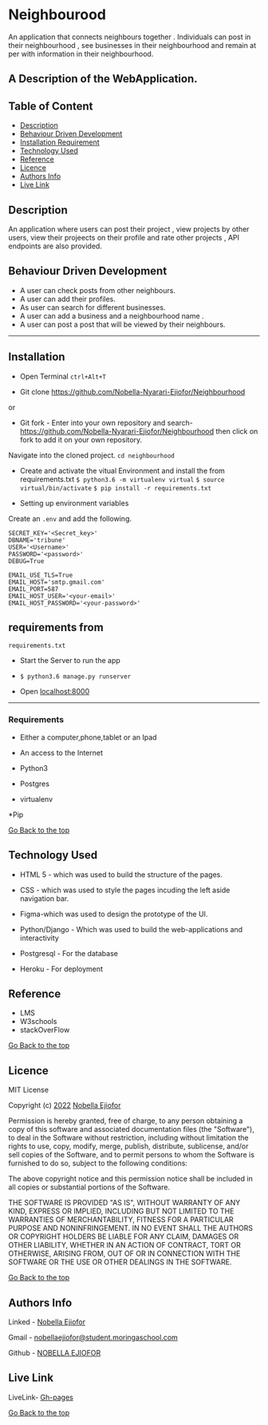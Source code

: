 # Neighbourood
An application that connects neighbours together . Individuals can post in their neighbourhood , see businesses in their neighbourhood  and remain at per with information in their neighbourhood.

## A Description of the WebApplication.

## Table of Content

+ [Description](#description)
+ [Behaviour Driven Development](#behaviour-driven-development)
+ [Installation Requirement](#Installation)
+ [Technology Used](#technology-used)
+ [Reference](#reference)
+ [Licence](#licence)
+ [Authors Info](#authors-info)
+ [Live Link](#live-link)

## Description

<p>An application where users can post their project , view projects by other users, view their projeects on their profile and rate other projects , API endpoints are also provided.</p>

## Behaviour Driven Development

<p>

* A user can check posts from other neighbours.
* A user can add their profiles.
* As user can search for different businesses.
* A user can add a business and a neighbourhood name .
* A user can post a post that will be viewed by their neighbours.

</p>

***
## Installation

* Open Terminal `ctrl+Alt+T`

* Git clone https://github.com/Nobella-Nyarari-Ejiofor/Neighbourhood

or

* Git fork - Enter into your own repository and search-https://github.com/Nobella-Nyarari-Ejiofor/Neighbourhood then click on fork to add
it on your own repository.

 Navigate into the cloned project. 
`cd neighbourhood`


* Create and activate the vitual Environment and install the from requirements.txt
`$ python3.6 -m virtualenv virtual`
`$ source virtual/bin/activate`
`$ pip install -r requirements.txt`

* Setting up environment variables

Create an `.env` and add the following.
```
SECRET_KEY='<Secret_key>'
DBNAME='tribune'
USER='<Username>'
PASSWORD='<password>'
DEBUG=True

EMAIL_USE_TLS=True
EMAIL_HOST='smtp.gmail.com'
EMAIL_PORT=587
EMAIL_HOST_USER='<your-email>'
EMAIL_HOST_PASSWORD='<your-password>'

```

requirements from 
---
`requirements.txt`


* Start the Server to run the app
* `$ python3.6 manage.py runserver`

* Open [localhost:8000](#)
***


### Requirements

* Either a computer,phone,tablet or an Ipad

* An access to the Internet

* Python3

* Postgres

* virtualenv

*Pip

[Go Back to the top](#albumarena)

## Technology Used

* HTML 5 - which was used to build the structure of the pages.

* CSS - which was used to style the pages incuding the left aside navigation bar.

* Figma-which was used to design the prototype of the UI.

* Python/Django - Which was used to build the web-applications and interactivity

* Postgresql - For the database

* Heroku - For deployment

## Reference

* LMS
* W3schools
* stackOverFlow

[Go Back to the top](#Neighbourhood)

## Licence

MIT License

Copyright (c) [2022](#licence) [Nobella Ejiofor](#licence)

Permission is hereby granted, free of charge, to any person obtaining a copy
of this software and associated documentation files (the "Software"), to deal
in the Software without restriction, including without limitation the rights
to use, copy, modify, merge, publish, distribute, sublicense, and/or sell
copies of the Software, and to permit persons to whom the Software is
furnished to do so, subject to the following conditions:

The above copyright notice and this permission notice shall be included in all
copies or substantial portions of the Software.

THE SOFTWARE IS PROVIDED "AS IS", WITHOUT WARRANTY OF ANY KIND, EXPRESS OR
IMPLIED, INCLUDING BUT NOT LIMITED TO THE WARRANTIES OF MERCHANTABILITY,
FITNESS FOR A PARTICULAR PURPOSE AND NONINFRINGEMENT. IN NO EVENT SHALL THE
AUTHORS OR COPYRIGHT HOLDERS BE LIABLE FOR ANY CLAIM, DAMAGES OR OTHER
LIABILITY, WHETHER IN AN ACTION OF CONTRACT, TORT OR OTHERWISE, ARISING FROM,
OUT OF OR IN CONNECTION WITH THE SOFTWARE OR THE USE OR OTHER DEALINGS IN THE
SOFTWARE.

[Go Back to the top](#albumarena)

## Authors Info


Linked - [Nobella Ejiofor](https://www.linkedin.com/in/nobella-ejiofor/)

Gmail - [nobellaejiofor@student.moringaschool.com]()

Github - [NOBELLA EJIOFOR](https://github.com/Nobella-Nyarari-Ejiofor)

## Live Link

LiveLink- [Gh-pages](https://neighbourcorner.herokuapp.com/)

[Go Back to the top](#awardsarena)
